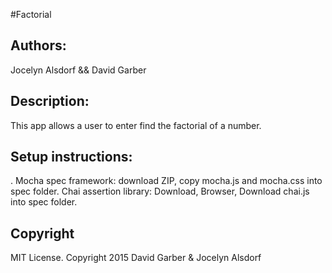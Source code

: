 #Factorial
<h2>Authors:</h2>
Jocelyn Alsdorf && David Garber

<h2>Description:</h2>
This app allows a user to enter find the factorial of a number.

<h2>Setup instructions:</h2>.
Mocha spec framework: download ZIP, copy mocha.js and mocha.css into spec folder.
Chai assertion library: Download, Browser, Download chai.js into spec folder.


<h2>Copyright</h2>
 MIT License. Copyright 2015 David Garber & Jocelyn Alsdorf
